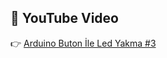 ## 🎥 YouTube Video

👉 [Arduino Buton İle Led Yakma #3](https://www.youtube.com/watch?v=XDA7u0LPxAc)
